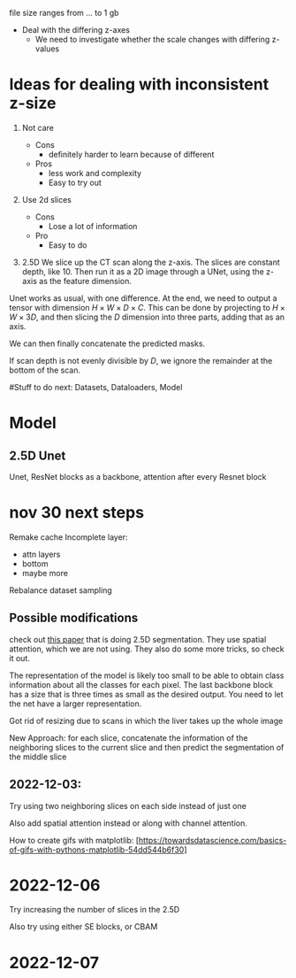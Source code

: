 file size ranges from ... to 1 gb

* Deal with the differing z-axes
    * We need to investigate whether the scale changes with differing z-values

# Ideas for dealing with inconsistent z-size
1. Not care
    * Cons 
        * definitely harder to learn because of different
    * Pros
        * less work and complexity
        * Easy to try out

2. Use 2d slices
    * Cons
        * Lose a lot of information
    * Pro
        * Easy to do

3. 2.5D
We slice up the CT scan along the z-axis. The slices are constant depth, like 10. Then run it as a 2D image through a UNet, using the z-axis as the feature dimension. 

Unet works as usual, with one difference. At the end, we need to output a tensor with dimension $H \times W \times D \times C$. This can be done by projecting to $H \times W \times 3D$, and then slicing the $D$ dimension into three parts, adding that as an axis.

We can then finally concatenate the predicted masks.

If scan depth is not evenly divisible by $D$, we ignore the remainder at the bottom of the scan.


#Stuff to do next:
    Datasets, Dataloaders, Model 


# Model

## 2.5D Unet

Unet, ResNet blocks as a backbone, attention after every Resnet block

# nov 30 next steps
Remake cache
Incomplete layer:
* attn layers
* bottom
* maybe more

Rebalance dataset sampling

## Possible modifications
check out [this paper](https://www.sciencedirect.com/science/article/pii/S0925231222000650) that is doing 2.5D segmentation. They use spatial attention, which we are not using. They also do some more tricks, so check it out. 

The representation of the model is likely too small to be able to obtain class information about all the classes for each pixel. The last backbone block has a size that is three times as small as the desired output. You need to let the net have a larger representation.


Got rid of resizing due to scans in which the liver takes up the whole image 

New Approach: for each slice, concatenate the information of the neighboring slices to the current slice and then predict the segmentation of the middle slice


## 2022-12-03:
Try using two neighboring slices on each side instead of just one

Also add spatial attention instead or along with channel attention. 

How to create gifs with matplotlib:
[https://towardsdatascience.com/basics-of-gifs-with-pythons-matplotlib-54dd544b6f30]



# 2022-12-06
Try increasing the number of slices in the 2.5D

Also try using either SE blocks, or CBAM


# 2022-12-07
